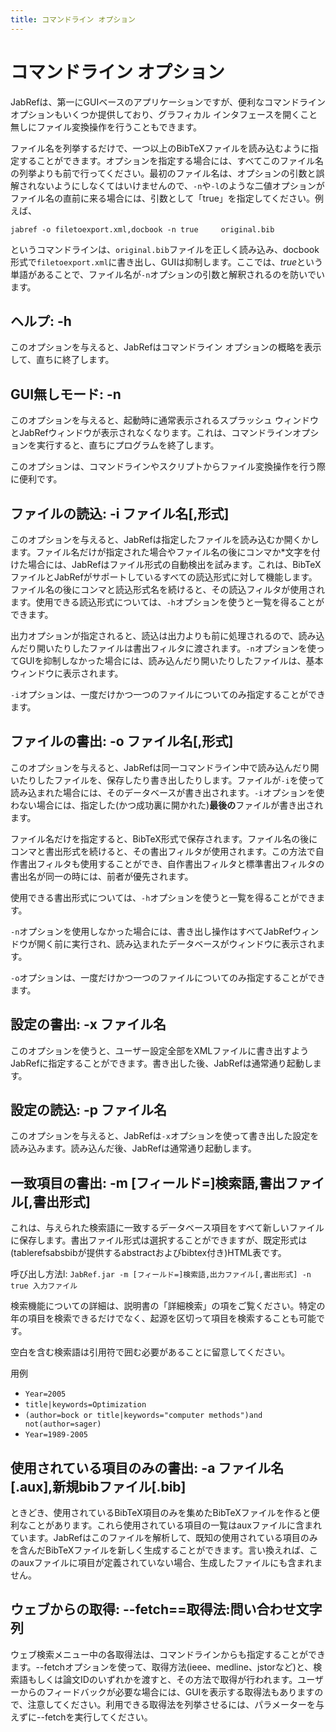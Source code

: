 ```yaml
---
title: コマンドライン オプション
---
```


# コマンドライン オプション

JabRefは、第一にGUIベースのアプリケーションですが、便利なコマンドライン オプションもいくつか提供しており、グラフィカル インタフェースを開くこと無しにファイル変換操作を行うこともできます。

ファイル名を列挙するだけで、一つ以上のBibTeXファイルを読み込むように指定することができます。オプションを指定する場合には、すべてこのファイル名の列挙よりも前で行ってください。最初のファイル名は、オプションの引数と誤解されないようにしなくてはいけませんので、`-n`や`-l`のような二値オプションがファイル名の直前に来る場合には、引数として「true」を指定してください。例えば、

`jabref -o filetoexport.xml,docbook -n true     original.bib`

というコマンドラインは、`original.bib`ファイルを正しく読み込み、docbook形式で`filetoexport.xml`に書き出し、GUIは抑制します。ここでは、*true*という単語があることで、ファイル名が`-n`オプションの引数と解釈されるのを防いでいます。

## ヘルプ: -h

このオプションを与えると、JabRefはコマンドライン オプションの概略を表示して、直ちに終了します。

## GUI無しモード: -n

このオプションを与えると、起動時に通常表示されるスプラッシュ ウィンドウとJabRefウィンドウが表示されなくなります。これは、コマンドラインオプションを実行すると、直ちにプログラムを終了します。

このオプションは、コマンドラインやスクリプトからファイル変換操作を行う際に便利です。

## ファイルの読込: -i ファイル名\[,形式\]

このオプションを与えると、JabRefは指定したファイルを読み込むか開くかします。ファイル名だけが指定された場合やファイル名の後にコンマか\*文字を付けた場合には、JabRefはファイル形式の自動検出を試みます。これは、BibTeXファイルとJabRefがサポートしているすべての読込形式に対して機能します。ファイル名の後にコンマと読込形式名を続けると、その読込フィルタが使用されます。使用できる読込形式については、`-h`オプションを使うと一覧を得ることができます。

出力オプションが指定されると、読込は出力よりも前に処理されるので、読み込んだり開いたりしたファイルは書出フィルタに渡されます。`-n`オプションを使ってGUIを抑制しなかった場合には、読み込んだり開いたりしたファイルは、基本ウィンドウに表示されます。

`-i`オプションは、一度だけかつ一つのファイルについてのみ指定することができます。

## ファイルの書出: -o ファイル名\[,形式\]

このオプションを与えると、JabRefは同一コマンドライン中で読み込んだり開いたりしたファイルを、保存したり書き出したりします。ファイルが`-i`を使って読み込まれた場合には、そのデータベースが書き出されます。`-i`オプションを使わない場合には、指定した(かつ成功裏に開かれた)**最後の**ファイルが書き出されます。

ファイル名だけを指定すると、BibTeX形式で保存されます。ファイル名の後にコンマと書出形式を続けると、その書出フィルタが使用されます。この方法で自作書出フィルタも使用することができ、自作書出フィルタと標準書出フィルタの書出名が同一の時には、前者が優先されます。

使用できる書出形式については、`-h`オプションを使うと一覧を得ることができます。

`-n`オプションを使用しなかった場合には、書き出し操作はすべてJabRefウィンドウが開く前に実行され、読み込まれたデータベースがウィンドウに表示されます。

`-o`オプションは、一度だけかつ一つのファイルについてのみ指定することができます。

## 設定の書出: -x ファイル名

このオプションを使うと、ユーザー設定全部をXMLファイルに書き出すようJabRefに指定することができます。書き出した後、JabRefは通常通り起動します。

## 設定の読込: -p ファイル名

このオプションを与えると、JabRefは`-x`オプションを使って書き出した設定を読み込みます。読み込んだ後、JabRefは通常通り起動します。

## 一致項目の書出: -m \[フィールド=\]検索語,書出ファイル\[,書出形式\]

これは、与えられた検索語に一致するデータベース項目をすべて新しいファイルに保存します。書出ファイル形式は選択することができますが、既定形式は(tablerefsabsbibが提供するabstractおよびbibtex付き)HTML表です。

呼び出し方法l: `JabRef.jar -m [フィールド=]検索語,出力ファイル[,書出形式] -n true 入力ファイル`

検索機能についての詳細は、説明書の「詳細検索」の項をご覧ください。特定の年の項目を検索できるだけでなく、起源を区切って項目を検索することも可能です。

空白を含む検索語は引用符で囲む必要があることに留意してください。

用例

-   `Year=2005`
-   `title|keywords=Optimization`
-   `(author=bock or title|keywords="computer methods")and not(author=sager)`
-   `Year=1989-2005`

## 使用されている項目のみの書出: -a ファイル名\[.aux\],新規bibファイル\[.bib\]

ときどき、使用されているBibTeX項目のみを集めたBibTeXファイルを作ると便利なことがあります。これら使用されている項目の一覧はauxファイルに含まれています。JabRefはこのファイルを解析して、既知の使用されている項目のみを含んだBibTeXファイルを新しく生成することができます。言い換えれば、このauxファイルに項目が定義されていない場合、生成したファイルにも含まれません。

## ウェブからの取得: --fetch==取得法:問い合わせ文字列

ウェブ検索メニュー中の各取得法は、コマンドラインからも指定することができます。--fetchオプションを使って、取得方法(ieee、medline、jstorなど)と、検索語もしくは論文IDのいずれかを渡すと、その方法で取得が行われます。ユーザーからのフィードバックが必要な場合には、GUIを表示する取得法もありますので、注意してください。利用できる取得法を列挙させるには、パラメーターを与えずに--fetchを実行してください。
